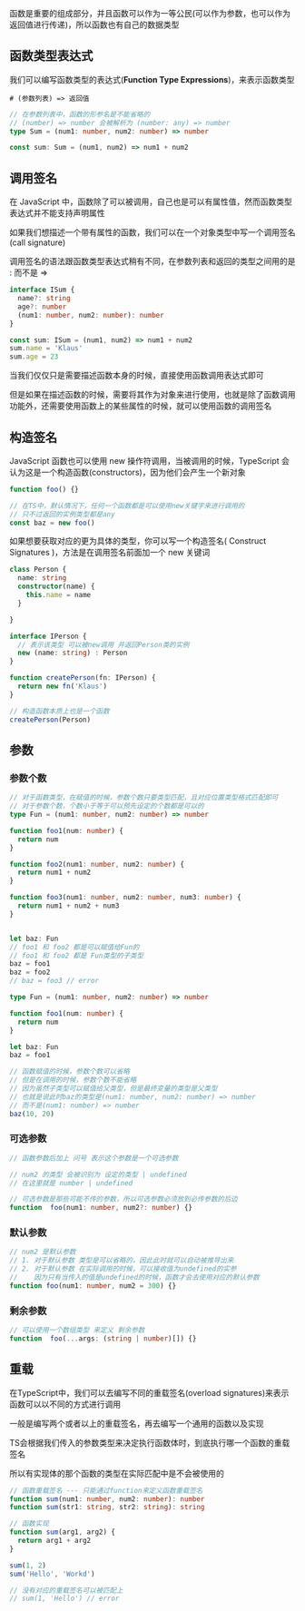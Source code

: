 函数是重要的组成部分，并且函数可以作为一等公⺠(可以作为参数，也可以作为返回值进行传递)，所以函数也有自己的数据类型



## 函数类型表达式

我们可以编写函数类型的表达式(**Function Type Expressions**)，来表示函数类型

```shell
# (参数列表) => 返回值
```

```ts
// 在参数列表中，函数的形参名是不能省略的
// (number) => number 会被解析为 (number: any) => number
type Sum = (num1: number, num2: number) => number

const sum: Sum = (num1, num2) => num1 + num2
```



## 调用签名

在 JavaScript 中，函数除了可以被调用，自己也是可以有属性值，然而函数类型表达式并不能支持声明属性

如果我们想描述一个带有属性的函数，我们可以在一个对象类型中写一个调用签名(call signature)

调用签名的语法跟函数类型表达式稍有不同，在参数列表和返回的类型之间用的是 : 而不是 =>

```ts
interface ISum {
  name?: string
  age?: number
  (num1: number, num2: number): number
}

const sum: ISum = (num1, num2) => num1 + num2
sum.name = 'Klaus'
sum.age = 23
```

当我们仅仅只是需要描述函数本身的时候，直接使用函数调用表达式即可

但是如果在描述函数的时候，需要将其作为对象来进行使用，也就是除了函数调用功能外，还需要使用函数上的某些属性的时候，就可以使用函数的调用签名




## 构造签名

JavaScript 函数也可以使用 new 操作符调用，当被调用的时候，TypeScript 会认为这是一个构造函数(constructors)，因为他们会产生一个新对象

```ts
function foo() {}

// 在TS中，默认情况下，任何一个函数都是可以使用new关键字来进行调用的
// 只不过返回的实例类型都是any
const baz = new foo()
```



如果想要获取对应的更为具体的类型，你可以写一个构造签名( Construct Signatures )，方法是在调用签名前面加一个 new 关键词

```ts
class Person {
  name: string
  constructor(name) {
    this.name = name
  }

}

interface IPerson {
  // 表示该类型 可以被new调用 并返回Person类的实例
  new (name: string) : Person
}

function createPerson(fn: IPerson) {
  return new fn('Klaus')
}

// 构造函数本质上也是一个函数
createPerson(Person)
```



## 参数

### 参数个数

```ts
// 对于函数类型，在赋值的时候，参数个数只要类型匹配，且对应位置类型格式匹配即可
// 对于参数个数，个数小于等于可以预先设定的个数都是可以的
type Fun = (num1: number, num2: number) => number

function foo1(num: number) {
  return num
}

function foo2(num1: number, num2: number) {
  return num1 + num2
}

function foo3(num1: number, num2: number, num3: number) {
  return num1 + num2 + num3
}


let baz: Fun
// foo1 和 foo2 都是可以赋值给Fun的
// foo1 和 foo2 都是 Fun类型的子类型
baz = foo1
baz = foo2
// baz = foo3 // error
```

```ts
type Fun = (num1: number, num2: number) => number

function foo1(num: number) {
  return num
}

let baz: Fun
baz = foo1

// 函数赋值的时候，参数个数可以省略
// 但是在调用的时候，参数个数不能省略
// 因为虽然子类型可以赋值给父类型，但是最终变量的类型是父类型
// 也就是说此时baz的类型是(num1: number, num2: number) => number
// 而不是(num1: number) => number
baz(10, 20)
```



### 可选参数

```ts
// 函数参数后加上 问号 表示这个参数是一个可选参数

// num2 的类型 会被识别为 设定的类型 | undefined
// 在这里就是 number | undefined

// 可选参数是那些可能不传的参数，所以可选参数必须放到必传参数的后边
function  foo(num1: number, num2?: number) {}
```



### 默认参数

```ts
// num2 是默认参数
// 1. 对于默认参数 类型是可以省略的，因此此时就可以自动被推导出来
// 2. 对于默认参数 在实际调用的时候，可以接收值为undefined的实参
//    因为只有当传入的值是undefined的时候，函数才会去使用对应的默认参数
function foo(num1: number, num2 = 300) {}
```



### 剩余参数

```ts
// 可以使用一个数组类型 来定义 剩余参数
function  foo(...args: (string | number)[]) {}
```



## 重载

在TypeScript中，我们可以去编写不同的重载签名(overload signatures)来表示函数可以以不同的方式进行调用

一般是编写两个或者以上的重载签名，再去编写一个通用的函数以及实现

TS会根据我们传入的参数类型来决定执行函数体时，到底执行哪一个函数的重载签名

所以有实现体的那个函数的类型在实际匹配中是不会被使用的

```ts
// 函数重载签名 --- 只能通过function来定义函数重载签名
function sum(num1: number, num2: number): number
function sum(str1: string, str2: string): string

// 函数实现
function sum(arg1, arg2) {
  return arg1 + arg2
}

sum(1, 2)
sum('Hello', 'Workd')

// 没有对应的重载签名可以被匹配上
// sum(1, 'Hello') // error
```



